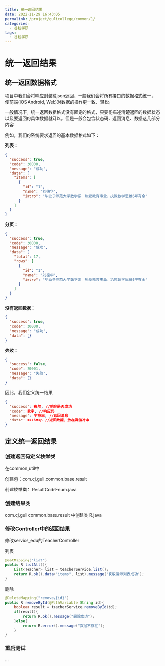```yaml
---
title: 统一返回结果
date: 2022-11-29 16:43:05
permalink: /project/gulicollege/common/1/
categories:
  - 谷粒学院
tags:
  - 谷粒学院
---
```


# 统一返回结果

## 统一返回数据格式 

项目中我们会将响应封装成json返回，一般我们会将所有接口的数据格式统一， 使前端(iOS Android, Web)对数据的操作更一致、轻松。

一般情况下，统一返回数据格式没有固定的格式，只要能描述清楚返回的数据状态以及要返回的具体数据就可以。但是一般会包含状态码、返回消息、数据这几部分内容

例如，我们的系统要求返回的基本数据格式如下：

**列表：**

```json
{
  "success": true,
  "code": 20000,
  "message": "成功",
  "data": {
    "items": [
      {
        "id": "1",
        "name": "刘德华",
        "intro": "毕业于师范大学数学系，热爱教育事业，执教数学思维6年有余"
      }
    ]
  }
}
```

**分页：**

```json
{
  "success": true,
  "code": 20000,
  "message": "成功",
  "data": {
    "total": 17,
    "rows": [
      {
        "id": "1",
        "name": "刘德华",
        "intro": "毕业于师范大学数学系，热爱教育事业，执教数学思维6年有余"
      }
    ]
  }
}
```

**没有返回数据：**

```json
{
  "success": true,
  "code": 20000,
  "message": "成功",
  "data": {}
}
```

**失败：**

```json
{
  "success": false,
  "code": 20001,
  "message": "失败",
  "data": {}
}
```

因此，我们定义统一结果

```json
{
  "success": 布尔, //响应是否成功
  "code": 数字, //响应码
  "message": 字符串, //返回消息
  "data": HashMap //返回数据，放在键值对中
}
```

## 定义统一返回结果

### 创建返回码定义枚举类

在common_util中

创建包：com.cj.guli.common.base.result

创建枚举类： ResultCodeEnum.java

### 创建结果类

com.cj.guli.common.base.result 中创建类 R.java

### 修改Controller中的返回结果

修改service_edu的TeacherController

列表

```java
@GetMapping("list")
public R listAll(){
    List<Teacher> list = teacherService.list();
    return R.ok().data("items", list).message("获取讲师列表成功");
}
```

删除

```java
@DeleteMapping("remove/{id}")
public R removeById(@PathVariable String id){
    boolean result = teacherService.removeById(id);
    if(result){
        return R.ok().message("删除成功");
    }else{
        return R.error().message("数据不存在");
    }
}
```

### 重启测试

...